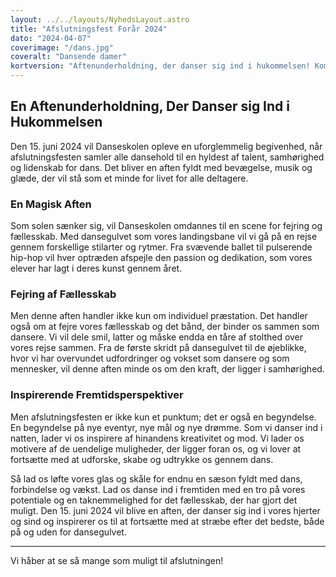 ```yaml
---
layout: ../../layouts/NyhedsLayout.astro
title: "Afslutningsfest Forår 2024"
dato: "2024-04-07"
coverimage: "/dans.jpg"
coveralt: "Dansende damer"
kortversion: "Aftenunderholdning, der danser sig ind i hukommelsen! Kom med til årets afslutningsfest for forårssæsonen 2024 - det bliver varmt!"
---
```

## En Aftenunderholdning, Der Danser sig Ind i Hukommelsen

Den 15. juni 2024 vil Danseskolen opleve en uforglemmelig begivenhed, når afslutningsfesten samler alle dansehold til en hyldest af talent, samhørighed og lidenskab for dans. Det bliver en aften fyldt med bevægelse, musik og glæde, der vil stå som et minde for livet for alle deltagere.

### En Magisk Aften

Som solen sænker sig, vil Danseskolen omdannes til en scene for fejring og fællesskab. Med dansegulvet som vores landingsbane vil vi gå på en rejse gennem forskellige stilarter og rytmer. Fra svævende ballet til pulserende hip-hop vil hver optræden afspejle den passion og dedikation, som vores elever har lagt i deres kunst gennem året.

### Fejring af Fællesskab

Men denne aften handler ikke kun om individuel præstation. Det handler også om at fejre vores fællesskab og det bånd, der binder os sammen som dansere. Vi vil dele smil, latter og måske endda en tåre af stolthed over vores rejse sammen. Fra de første skridt på dansegulvet til de øjeblikke, hvor vi har overvundet udfordringer og vokset som dansere og som mennesker, vil denne aften minde os om den kraft, der ligger i samhørighed.

### Inspirerende Fremtidsperspektiver

Men afslutningsfesten er ikke kun et punktum; det er også en begyndelse. En begyndelse på nye eventyr, nye mål og nye drømme. Som vi danser ind i natten, lader vi os inspirere af hinandens kreativitet og mod. Vi lader os motivere af de uendelige muligheder, der ligger foran os, og vi lover at fortsætte med at udforske, skabe og udtrykke os gennem dans.

Så lad os løfte vores glas og skåle for endnu en sæson fyldt med dans, forbindelse og vækst. Lad os danse ind i fremtiden med en tro på vores potentiale og en taknemmelighed for det fællesskab, der har gjort det muligt. Den 15. juni 2024 vil blive en aften, der danser sig ind i vores hjerter og sind og inspirerer os til at fortsætte med at stræbe efter det bedste, både på og uden for dansegulvet.

---

Vi håber at se så mange som muligt til afslutningen!